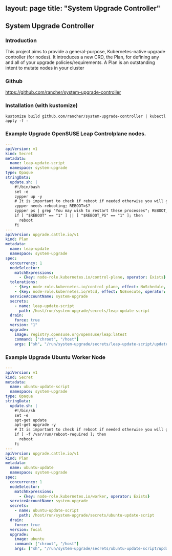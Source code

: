 layout: page
title: "System Upgrade Controller"
---
## System Upgrade Controller

### Introduction
This project aims to provide a general-purpose, Kubernetes-native upgrade controller (for nodes). It introduces a new CRD, the Plan, for defining any and all of your upgrade policies/requirements. A Plan is an outstanding intent to mutate nodes in your cluster

### Github
https://github.com/rancher/system-upgrade-controller

### Installation (with kustomize)
```
kustomize build github.com/rancher/system-upgrade-controller | kubectl apply -f - 
```

### Example Upgrade OpenSUSE Leap Controlplane nodes.
```yaml
---
apiVersion: v1
kind: Secret
metadata:
  name: leap-update-script
  namespace: system-upgrade
type: Opaque
stringData:
  update.sh: |
    #!/bin/bash
    set -e
    zypper up -y
    # It is important to check if reboot if needed otherwise you will get in a reboot loop.
    zypper needs-rebooting; REBOOT=$?
    zypper ps | grep "You may wish to restart these processes"; REBOOT_PS=$? 
    if [ "$REBOOT" == "1" ] || [ "$REBOOT_PS" == "1" ]; then
      reboot
    fi
---
apiVersion: upgrade.cattle.io/v1
kind: Plan
metadata:
  name: leap-update
  namespace: system-upgrade
spec:
  concurrency: 1
  nodeSelector:
    matchExpressions:
      - {key: node-role.kubernetes.io/control-plane, operator: Exists}
  tolerations:
    - {key: node-role.kubernetes.io/control-plane, effect: NoSchedule, operator: Exists}
    - {key: node-role.kubernetes.io/etcd, effect: NoExecute, operator: Exists}
  serviceAccountName: system-upgrade
  secrets:
    - name: leap-update-script
      path: /host/run/system-upgrade/secrets/leap-update-script
  drain:
    force: true
  version: "1"
  upgrade:
    image: registry.opensuse.org/opensuse/leap:latest
    command: ["chroot", "/host"]
    args: ["sh", "/run/system-upgrade/secrets/leap-update-script/update.sh"]
```

### Example Upgrade Ubuntu Worker Node
```yaml
---
apiVersion: v1
kind: Secret
metadata:
  name: ubuntu-update-script
  namespace: system-upgrade
type: Opaque
stringData:
  update.sh: |
    #!/bin/sh
    set -e
    apt-get update
    apt-get upgrade -y
    # It is important to check if reboot if needed otherwise you will get in a reboot loop.
    if [ -f /var/run/reboot-required ]; then
      reboot
    fi
---
apiVersion: upgrade.cattle.io/v1
kind: Plan
metadata:
  name: ubuntu-update
  namespace: system-upgrade
spec:
  concurrency: 1
  nodeSelector:
    matchExpressions:
      - {key: node-role.kubernetes.io/worker, operator: Exists}
  serviceAccountName: system-upgrade
  secrets:
    - name: ubuntu-update-script
      path: /host/run/system-upgrade/secrets/ubuntu-update-script
  drain:
    force: true
  version: focal
  upgrade:
    image: ubuntu
    command: ["chroot", "/host"]
    args: ["sh", "/run/system-upgrade/secrets/ubuntu-update-script/update.sh"]
```
